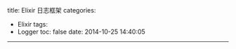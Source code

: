 title: Elixir 日志框架
categories:
  - Elixir
tags:
  - Logger
toc: false
date: 2014-10-25 14:40:05
---


